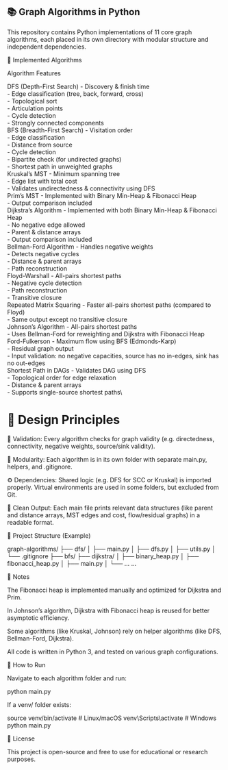 ## 📚 Graph Algorithms in Python

This repository contains Python implementations of 11 core graph algorithms, each placed in its own directory with modular structure and independent dependencies.

🚀 Implemented Algorithms

Algorithm	Features

DFS (Depth-First Search)	- Discovery & finish time<br>- Edge classification (tree, back, forward, cross)<br>- Topological sort<br>- Articulation points<br>- Cycle detection<br>- Strongly connected components\
BFS (Breadth-First Search)	- Visitation order<br>- Edge classification<br>- Distance from source<br>- Cycle detection<br>- Bipartite check (for undirected graphs)<br>- Shortest path in unweighted graphs\
Kruskal’s MST	- Minimum spanning tree<br>- Edge list with total cost<br>- Validates undirectedness & connectivity using DFS\
Prim’s MST	- Implemented with Binary Min-Heap & Fibonacci Heap<br>- Output comparison included\
Dijkstra’s Algorithm	- Implemented with both Binary Min-Heap & Fibonacci Heap<br>- No negative edge allowed<br>- Parent & distance arrays<br>- Output comparison included\
Bellman-Ford Algorithm	- Handles negative weights<br>- Detects negative cycles<br>- Distance & parent arrays<br>- Path reconstruction\
Floyd-Warshall	- All-pairs shortest paths<br>- Negative cycle detection<br>- Path reconstruction<br>- Transitive closure\
Repeated Matrix Squaring	- Faster all-pairs shortest paths (compared to Floyd)<br>- Same output except no transitive closure\
Johnson’s Algorithm	- All-pairs shortest paths<br>- Uses Bellman-Ford for reweighting and Dijkstra with Fibonacci Heap\
Ford-Fulkerson	- Maximum flow using BFS (Edmonds-Karp)<br>- Residual graph output<br>- Input validation: no negative capacities, source has no in-edges, sink has no out-edges\
Shortest Path in DAGs	- Validates DAG using DFS<br>- Topological order for edge relaxation<br>- Distance & parent arrays<br>- Supports single-source shortest paths\


# 🧠 Design Principles

🧪 Validation: Every algorithm checks for graph validity (e.g. directedness, connectivity, negative weights, source/sink validity).

🧩 Modularity: Each algorithm is in its own folder with separate main.py, helpers, and .gitignore.

⚙ Dependencies: Shared logic (e.g. DFS for SCC or Kruskal) is imported properly. Virtual environments are used in some folders, but excluded from Git.

🧵 Clean Output: Each main file prints relevant data structures (like parent and distance arrays, MST edges and cost, flow/residual graphs) in a readable format.


📁 Project Structure (Example)

graph-algorithms/
├── dfs/
│   ├── main.py
│   ├── dfs.py
│   ├── utils.py
│   └── .gitignore
├── bfs/
├── dijkstra/
│   ├── binary_heap.py
│   ├── fibonacci_heap.py
│   ├── main.py
│   └── ...
...

📌 Notes

The Fibonacci heap is implemented manually and optimized for Dijkstra and Prim.

In Johnson’s algorithm, Dijkstra with Fibonacci heap is reused for better asymptotic efficiency.

Some algorithms (like Kruskal, Johnson) rely on helper algorithms (like DFS, Bellman-Ford, Dijkstra).

All code is written in Python 3, and tested on various graph configurations.


🧪 How to Run

Navigate to each algorithm folder and run:

python main.py

If a venv/ folder exists:

source venv/bin/activate  # Linux/macOS
venv\Scripts\activate     # Windows
python main.py

📄 License

This project is open-source and free to use for educational or research purposes.
